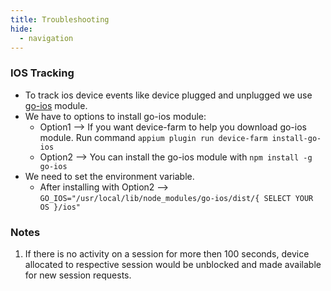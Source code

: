 ```yaml
---
title: Troubleshooting
hide:
  - navigation
---
```


### IOS Tracking
* To track ios device events like device plugged and unplugged we use [go-ios](https://github.com/danielpaulus/go-ios) module.
* We have to options to install go-ios module:
    * Option1 --> If you want device-farm to help you download go-ios module. Run command `` appium plugin run device-farm install-go-ios ``
    * Option2 --> You can install the go-ios module with `` npm install -g go-ios ``
* We need to set the environment variable.
    * After installing with Option2 --> `` GO_IOS="/usr/local/lib/node_modules/go-ios/dist/{ SELECT YOUR OS }/ios" ``

### Notes
1. If there is no activity on a session for more then 100 seconds, device allocated to respective session would be unblocked and made available for new session requests.